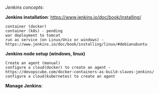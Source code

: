 *Jenkins concepts*:

**Jenkins installation**: https://www.jenkins.io/doc/book/installing/

	container (docker)
	container (k8s) - pending
	war deployment to tomcat
	run as service (on Linux/Unix or windows) - https://www.jenkins.io/doc/book/installing/linux/#debianubuntu

**Jenkins node setup (windows, linux)**

	Create an agent (manual)
	configure a cloud(docker) to create an agent - https://devopscube.com/docker-containers-as-build-slaves-jenkins/
	configure a cloud(kubernetes) to create an agent

**Manage Jenkins**:
